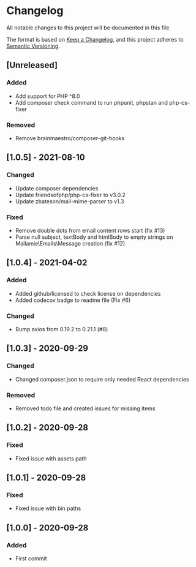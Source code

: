 # Changelog
All notable changes to this project will be documented in this file.

The format is based on [Keep a Changelog](https://keepachangelog.com/en/1.0.0/),
and this project adheres to [Semantic Versioning](https://semver.org/spec/v2.0.0.html).

## [Unreleased]

### Added
- Add support for PHP ^8.0
- Add composer check command to run phpunit, phpstan and php-cs-fixer

### Removed
- Remove brainmaestro/composer-git-hooks

## [1.0.5] - 2021-08-10

### Changed
- Update composer dependencies
- Update friendsofphp/php-cs-fixer to v3.0.2
- Update zbateson/mail-mime-parser to v1.3

### Fixed
- Remove double dots from email content rows start (fix #13)
- Parse null subject, textBody and htmlBody to empty strings on Mailamie\Emails\Message creation (fix #12)

## [1.0.4] - 2021-04-02

### Added
- Added github/licensed to check license on dependencies
- Added codecov badge to readme file (Fix #6)

### Changed
- Bump axios from 0.19.2 to 0.21.1 (#8)

## [1.0.3] - 2020-09-29

### Changed
- Changed composer.json to require only needed React dependencies

### Removed
- Removed todo file and created issues for missing items

## [1.0.2] - 2020-09-28

### Fixed
- Fixed issue with assets path

## [1.0.1] - 2020-09-28

### Fixed
- Fixed issue with bin paths

## [1.0.0] - 2020-09-28

### Added
- First commit
